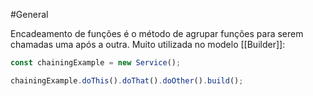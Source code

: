 
#General 

Encadeamento de funções é o método de agrupar funções para serem chamadas uma após a outra. Muito utilizada no modelo [[Builder]]:

```javascript
const chainingExample = new Service();

chainingExample.doThis().doThat().doOther().build();
```


